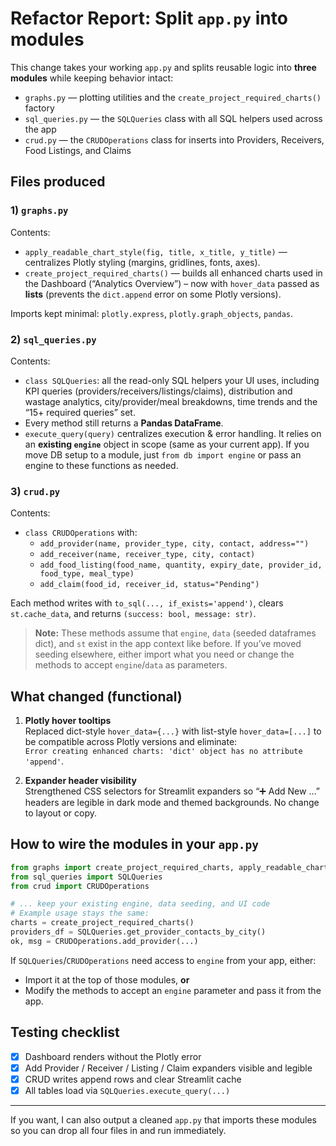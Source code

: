 
# Refactor Report: Split `app.py` into modules

This change takes your working `app.py` and splits reusable logic into **three modules** while keeping behavior intact:

- `graphs.py` — plotting utilities and the `create_project_required_charts()` factory
- `sql_queries.py` — the `SQLQueries` class with all SQL helpers used across the app
- `crud.py` — the `CRUDOperations` class for inserts into Providers, Receivers, Food Listings, and Claims

## Files produced

### 1) `graphs.py`
Contents:
- `apply_readable_chart_style(fig, title, x_title, y_title)` — centralizes Plotly styling (margins, gridlines, fonts, axes).
- `create_project_required_charts()` — builds all enhanced charts used in the Dashboard (“Analytics Overview”) – now with `hover_data` passed as **lists** (prevents the `dict.append` error on some Plotly versions).

Imports kept minimal: `plotly.express`, `plotly.graph_objects`, `pandas`.

### 2) `sql_queries.py`
Contents:
- `class SQLQueries`: all the read-only SQL helpers your UI uses, including KPI queries (providers/receivers/listings/claims), distribution and wastage analytics, city/provider/meal breakdowns, time trends and the “15+ required queries” set. 
- Every method still returns a **Pandas DataFrame**.
- `execute_query(query)` centralizes execution & error handling. It relies on an **existing `engine`** object in scope (same as your current app). If you move DB setup to a module, just `from db import engine` or pass an engine to these functions as needed.

### 3) `crud.py`
Contents:
- `class CRUDOperations` with:
  - `add_provider(name, provider_type, city, contact, address="")`
  - `add_receiver(name, receiver_type, city, contact)`
  - `add_food_listing(food_name, quantity, expiry_date, provider_id, food_type, meal_type)`
  - `add_claim(food_id, receiver_id, status="Pending")`

Each method writes with `to_sql(..., if_exists='append')`, clears `st.cache_data`, and returns `(success: bool, message: str)`.

> **Note:** These methods assume that `engine`, `data` (seeded dataframes dict), and `st` exist in the app context like before. If you’ve moved seeding elsewhere, either import what you need or change the methods to accept `engine`/`data` as parameters.

## What changed (functional)

1. **Plotly hover tooltips**  
   Replaced dict-style `hover_data={...}` with list-style `hover_data=[...]` to be compatible across Plotly versions and eliminate:  
   `Error creating enhanced charts: 'dict' object has no attribute 'append'`.

2. **Expander header visibility**  
   Strengthened CSS selectors for Streamlit expanders so “➕ Add New …” headers are legible in dark mode and themed backgrounds. No change to layout or copy.

## How to wire the modules in your `app.py`

```python
from graphs import create_project_required_charts, apply_readable_chart_style
from sql_queries import SQLQueries
from crud import CRUDOperations

# ... keep your existing engine, data seeding, and UI code
# Example usage stays the same:
charts = create_project_required_charts()
providers_df = SQLQueries.get_provider_contacts_by_city()
ok, msg = CRUDOperations.add_provider(...)
```

If `SQLQueries`/`CRUDOperations` need access to `engine` from your app, either:
- Import it at the top of those modules, **or**
- Modify the methods to accept an `engine` parameter and pass it from the app.

## Testing checklist

- [x] Dashboard renders without the Plotly error
- [x] Add Provider / Receiver / Listing / Claim expanders visible and legible
- [x] CRUD writes append rows and clear Streamlit cache
- [x] All tables load via `SQLQueries.execute_query(...)`

---

If you want, I can also output a cleaned `app.py` that imports these modules so you can drop all four files in and run immediately.
